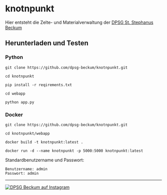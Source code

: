# knotnpunkt
Hier entsteht die Zelte- und Materialverwaltung der [DPSG St. Stephanus Beckum](https://www.dpsg-beckum.de)


## Herunterladen und Testen

### Python
```
git clone https://github.com/dpsg-beckum/knotnpunkt.git

cd knotnpunkt

pip install -r reqirements.txt

cd webapp

python app.py
```

### Docker
```
git clone https://github.com/dpsg-beckum/knotnpunkt.git

cd knotnpunkt/webapp

docker build -t knotnpunkt:latest .

docker run -d --name knotnpunkt -p 5000:5000 knotnpunkt:latest
```
Standardbenutzername und Passwort:
```
Benutzername: admin
Passwort: admin
```


---
  <a href="https://www.instagram.com/dpsg_beckum">
    <img src="https://img.shields.io/badge/%40dpsg__beckum-Instagram-003056" alt="DPSG Beckum auf Instagram">
  </a>


